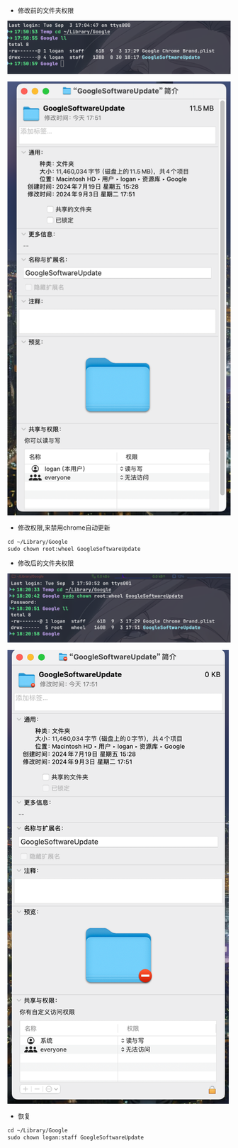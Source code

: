 * 修改前的文件夹权限

![a.png](images/a.png)

![b.png](images/b.png)



* 修改权限,来禁用chrome自动更新

```shell
cd ~/Library/Google
sudo chown root:wheel GoogleSoftwareUpdate
```

* 修改后的文件夹权限

![c.png](images/c.png)

![d.png](images/d.png)


* 恢复

```shell
cd ~/Library/Google
sudo chown logan:staff GoogleSoftwareUpdate
```
